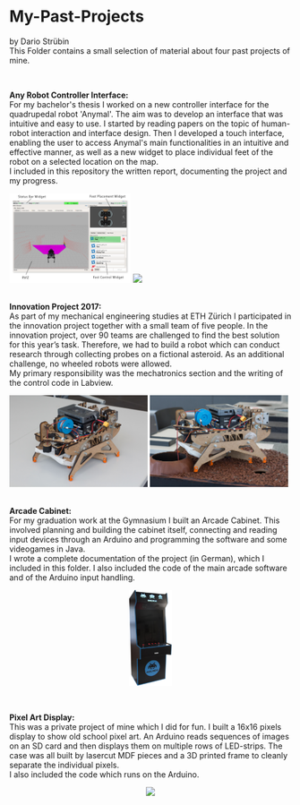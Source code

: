 # My-Past-Projects
<p>by Dario Strübin <br>
This Folder contains a small selection of material about four past projects of mine.</p>
<br>

<p><b>Any Robot Controller Interface:</b><br>
For my bachelor's thesis I worked on a new controller interface for the quadrupedal robot 'Anymal'. The aim was to develop an interface that was intuitive and easy to use. I started by reading papers on the topic of human-robot interaction and interface design. Then I developed a touch interface, enabling the user to access Anymal's main functionalities in an intuitive and effective manner, as well as a new widget to place individual feet of the robot on a selected location on the map.<br>
I included in this repository the written report, documenting the project and my progress.</p>

<div class="nav3">
    <img src="/1%20-%20ARCI/ARCI_overview.png" width="43%">
    <img src="/1%20-%20ARCI/Foot%20Placer.gif" width="54%">
</div>

<br>
<p><b>Innovation Project 2017:</b><br>
As part of my mechanical engineering studies at ETH Zürich I participated in the innovation project together with a small team of five people. In the innovation project, over 90 teams are challenged to find the best solution for this year’s task. Therefore, we had to build a robot which can conduct research through collecting probes on a fictional asteroid. As an additional challenge, no wheeled robots were allowed.<br>
My primary responsibility was the mechatronics section and the writing of the control code in Labview.</p>

<div class="nav3">
    <img src="/2%20-%20Innovation%20Project%202017/Innovation%20Project-1.jpg" width="49%">
    <img src="/2%20-%20Innovation%20Project%202017/Innovation%20Project-4.jpg" width="49%">
</div>


<br/>
<p><b>Arcade Cabinet:</b><br>
For my graduation work at the Gymnasium I built an Arcade Cabinet. This involved planning and building the cabinet itself, connecting and reading input devices through an Arduino and programming the software and some videogames in Java.<br>
I wrote a complete documentation of the project (in German), which I included in this folder. I also included the code of the main arcade software and of the Arduino input handling.</p>

<p align="center">
  <img width="15%" src="3%20-%20Arcade%20Cabinet/Arcade%20Cabinet.jpg">
</p>

<br>
<p><b>Pixel Art Display:</b><br>
This was a private project of mine which I did for fun. I built a 16x16 pixels display to show old school pixel art. An Arduino reads sequences of images on an SD card and then displays them on multiple rows of LED-strips. The case was all built by lasercut MDF pieces and a 3D printed frame to cleanly separate the individual pixels.<br>
I also included the code which runs on the Arduino.</p>

<p align="center">
    <img width="30%" src="/4%20-%20Pixel%20Art%20Display/Pixel%20Art%20Display.gif">
</p>
